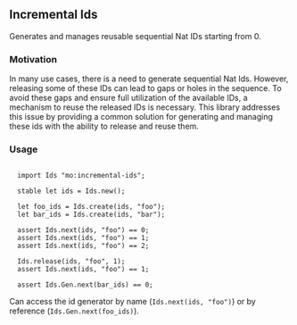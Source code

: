 ## Incremental Ids

Generates and manages reusable sequential Nat IDs starting from 0.

### Motivation

In many use cases, there is a need to generate sequential Nat Ids. However, releasing some of these IDs can lead to gaps or holes in the sequence. To avoid these gaps and ensure full utilization of the available IDs, a mechanism to reuse the released IDs is necessary. This library addresses this issue by providing a common solution for generating and managing these ids with the ability to release and reuse them.

### Usage

```motoko

  import Ids "mo:incremental-ids";

  stable let ids = Ids.new();

  let foo_ids = Ids.create(ids, "foo");
  let bar_ids = Ids.create(ids, "bar");

  assert Ids.next(ids, "foo") == 0;
  assert Ids.next(ids, "foo") == 1;
  assert Ids.next(ids, "foo") == 2;

  Ids.release(ids, "foo", 1);
  assert Ids.next(ids, "foo") == 1;

  assert Ids.Gen.next(bar_ids) == 0;

```

Can access the id generator by name (`Ids.next(ids, "foo")`) or by reference (`Ids.Gen.next(foo_ids)`).
